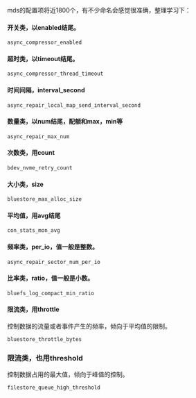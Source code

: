 mds的配置项将近1800个，有不少命名会感觉很准确，整理学习下：

#### 开关类，以enabled结尾。
```
async_compressor_enabled
```
#### 超时类，以timeout结尾。
```
async_compressor_thread_timeout
```
#### 时间间隔，interval_second
```
async_repair_local_map_send_interval_second
```

#### 数量类，以num结尾，配额和max，min等
```
async_repair_max_num
```

#### 次数类，用count
```
bdev_nvme_retry_count
```

#### 大小类，size
```
bluestore_max_alloc_size
```

#### 平均值，用avg结尾
```
con_stats_mon_avg
```

#### 频率类，per_io，值一般是整数。
```
async_repair_sector_num_per_io
```

#### 比率类，ratio，值一般是小数。
```
bluefs_log_compact_min_ratio
```

#### 限流类，用throttle
控制数据的流量或者事件产生的频率，倾向于平均值的限制。
```
bluestore_throttle_bytes
```

### 限流类，也用threshold
控制数据占用的最大值，倾向于峰值的控制。
```
filestore_queue_high_threshold
```
